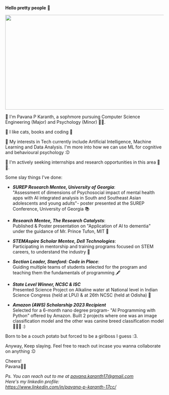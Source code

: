 __**Hello pretty people**__ 🍂 

<p align="center">
  <img src="https://i.pinimg.com/originals/4f/d3/0e/4fd30efd8301e3551a3a63da0d9c4d88.gif" width="530" height="300" />
</p>

📌 I'm Pavana P Karanth, a sophmore pursuing Computer Science Engineering (Major) and Psychology (Minor) 💅🏽. 

📌 I like cats, books and coding 🐥

📌 My interests in Tech currently include Artificial Intelligence, Machine Learning and Data Analysis. I'm more into how we can use ML for cognitive and behavioural psychology :D

📌 I'm actively seeking internships and research opportunities in this area 🔬📒.

Some slay things I've done:
- <i>**SUREP Research Mentee, University of Georgia**</i>:
     <br> "Assessment of dimensions of Psychosocial impact of mental health apps with AI integrated analysis in South and Southeast Asian adolescents and young adults"- poster presented at the SUREP Conference, University of Georgia 📚
  
- <i>**Research Mentee, The Research Catalysts**</i>:
  <br> Published & Poster presentation on "Application of AI to dementia" under the guidance of Mr. Prince Tufon, MIT 📖
  
- <i>**STEMAspire Scholar Mentee, Dell Technologies**</i>:
  <br> Participating in mentorship and training programs focused on STEM careers, to understand the industry 🪻
  
- <i>**Section Leader, Stanford: Code in Place**</i>:
  <br>Guiding multiple teams of students selected for the program and teaching them the fundamentals of programming 🖋
  
- <i>**State Level Winner, NCSC & ISC**</i>
  <br>Presented Science Project on Alkaline water at National level in Indian Science Congress (held at LPU) & at 26th NCSC (held at Odisha) 📃
  
- <i>**Amazon (AWS) Scholarship 2023 Recipient**</i>
<br>Selected for a 6-month nano degree program- "AI Programming with Python" offered by Amazon. Built 2 projects where one was an image classification model and the other was canine breed classification model 👩🏻‍💻 :)


Born to be a couch potato but forced to be a girlboss I guess :3.

Anyway, Keep slaying. Feel free to reach out incase you wanna collaborate on anything :D

Cheers! 
<br>Pavana🧋🌻 

_Ps. You can reach out to me at pavana.karanth17@gmail.com
<br> Here's my linkedin profile: 
<br> https://www.linkedin.com/in/pavana-p-karanth-17cc/_

<!--
**Pavana-karanth/Pavana-karanth** is a ✨ _special_ ✨ repository because its `README.md` (this file) appears on your GitHub profile.

Here are some ideas to get you started:

- 🔭 I’m currently working on ...
- 🌱 I’m currently learning ...
- 👯 I’m looking to collaborate on ...
- 🤔 I’m looking for help with ...
- 💬 Ask me about ...
- 📫 How to reach me: ...
- 😄 Pronouns: ...
- ⚡ Fun fact: ...
-->
